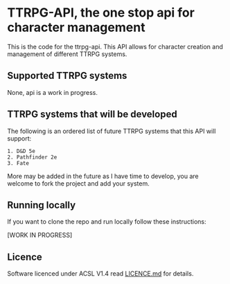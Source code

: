 # TTRPG-API, the one stop api for character management

This is the code for the ttrpg-api. This API allows for character creation and management of different TTRPG systems.

## Supported TTRPG systems

None, api is a work in progress.

## TTRPG systems that will be developed

The following is an ordered list of future TTRPG systems that this API will support:

    1. D&D 5e
    2. Pathfinder 2e
    3. Fate

More may be added in the future as I have time to develop, you are welcome to fork the project and add your system.

## Running locally

If you want to clone the repo and run locally follow these instructions:

[WORK IN PROGRESS]

## Licence

Software licenced under ACSL V1.4 read [LICENCE.md](/LICENCE.md) for details.
